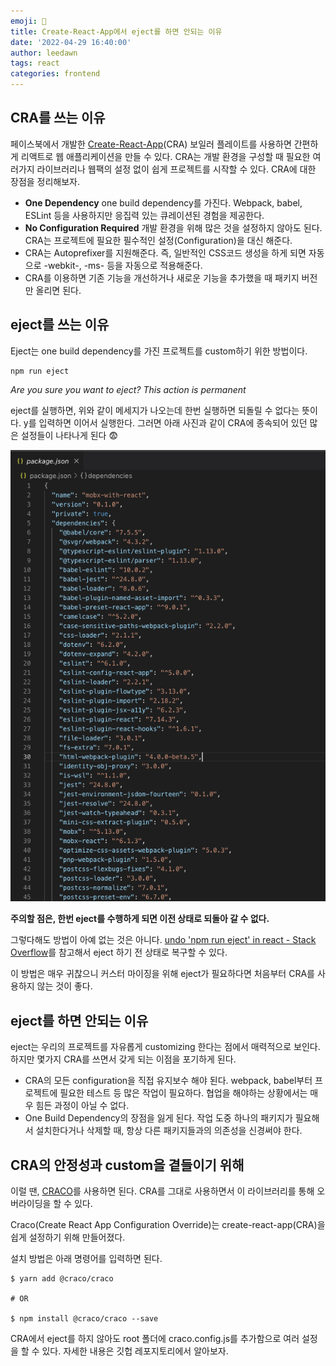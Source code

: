 ```yaml
---
emoji: 👀
title: Create-React-App에서 eject를 하면 안되는 이유
date: '2022-04-29 16:40:00'
author: leedawn
tags: react
categories: frontend
---
```


## CRA를 쓰는 이유

페이스북에서 개발한 [Create-React-App](https://reactjs.org/docs/create-a-new-react-app.html)(CRA) 보일러 플레이트를 사용하면 간편하게 리액트로 웹 애플리케이션을 만들 수 있다. CRA는 개발 환경을 구성할 때 필요한 여러가지 라이브러리나 웹팩의 설정 없이 쉽게 프로젝트를 시작할 수 있다. CRA에 대한 장점을 정리해보자.

- **One Dependency**
  one build dependency를 가진다. Webpack, babel, ESLint 등을 사용하지만 응집력 있는 큐레이션된 경험을 제공한다.
- **No Configuration Required**
  개발 환경을 위해 많은 것을 설정하지 않아도 된다. CRA는 프로젝트에 필요한 필수적인 설정(Configuration)을 대신 해준다.
- CRA는 Autoprefixer를 지원해준다. 즉, 일반적인 CSS코드 생성을 하게 되면 자동으로 -webkit-, -ms- 등을 자동으로 적용해준다.
- CRA를 이용하면 기존 기능을 개선하거나 새로운 기능을 추가했을 때 패키지 버전만 올리면 된다.

## eject를 쓰는 이유

Eject는 one build dependency를 가진 프로젝트를 custom하기 위한 방법이다.

```terminal
npm run eject
```

_Are you sure you want to eject? This action is permanent_

eject를 실행하면, 위와 같이 메세지가 나오는데 한번 실행하면 되돌릴 수 없다는 뜻이다. y를 입력하면 이어서 실행한다. 그러면 아래 사진과 같이 CRA에 종속되어 있던 많은 설정들이 나타나게 된다 😨

<p align="center"> 
  <img src="./../../assets/eject.png" />
</p>

**주의할 점은, 한번 eject를 수행하게 되면 이전 상태로 되돌아 갈 수 없다.**

그렇다해도 방법이 아예 없는 것은 아니다. [undo 'npm run eject' in react - Stack Overflow](https://stackoverflow.com/questions/51454729/undo-npm-run-eject-in-react)를 참고해서 eject 하기 전 상태로 복구할 수 있다.

이 방법은 매우 귀찮으니 커스터 마이징을 위해 eject가 필요하다면 처음부터 CRA를 사용하지 않는 것이 좋다.

## eject를 하면 안되는 이유

eject는 우리의 프로젝트를 자유롭게 customizing 한다는 점에서 매력적으로 보인다. 하지만 몇가지 CRA를 쓰면서 갖게 되는 이점을 포기하게 된다.

- CRA의 모든 configuration을 직접 유지보수 해야 된다. webpack, babel부터 프로젝트에 필요한 테스트 등 많은 작업이 필요하다. 협업을 해야하는 상황에서는 매우 힘든 과정이 아닐 수 없다.
- One Build Dependency의 장점을 잃게 된다. 작업 도중 하나의 패키지가 필요해서 설치한다거나 삭제할 때, 항상 다른 패키지들과의 의존성을 신경써야 한다.

## CRA의 안정성과 custom을 곁들이기 위해

이럴 땐, [CRACO](https://github.com/gsoft-inc/craco)를 사용하면 된다. CRA를 그대로 사용하면서 이 라이브러리를 통해 오버라이딩을 할 수 있다.

Craco(Create React App Configuration Override)는 create-react-app(CRA)을 쉽게 설정하기 위해 만들어졌다.

설치 방법은 아래 명령어를 입력하면 된다.

```terminal
$ yarn add @craco/craco

# OR

$ npm install @craco/craco --save
```

CRA에서 eject를 하지 않아도 root 폴더에 craco.config.js를 추가함으로 여러 설정을 할 수 있다. 자세한 내용은 깃헙 레포지토리에서 알아보자.

```toc

```
